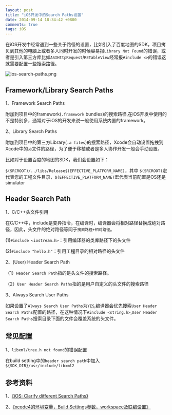```yaml
---
layout: post
title: "iOS开发中的Search Paths设置"
date: 2014-09-14 18:34:42 +0800
comments: true
tags: iOS
---
```


在iOS开发中经常遇到一些关于路径的设置，比如引入了百度地图的SDK，项目拷贝到其他的电脑上或者多人同时开发的时候容易报`Library Not Found`的错误，或者是引入第三方库比如`ASIHttpRequest`/`RETableView`经常报`#include <>`的错误这就需要配置一些搜索路径。

![ios-search-paths.png](/images/ios-search-paths/ios_search_paths.png)

## Framework/Library Search Paths

1、Framework Search Paths

附加到项目中的framework(`.framework` bundles)的搜索路径,在iOS开发中使用的不是特别多，通常对于iOS的开发来说一般使用系统内置的framework。

2、Library Search Paths

附加到项目中的第三方Library(`.a files`)的搜索路径，Xcode会自动设置拖拽到Xcode中的.a文件的路径，为了便于移植或者是多人协作开发一般会手动设置。

比如对于设置百度的地图的SDK，我们会设置如下：

`$(SRCROOT)/../libs/Release$(EFFECTIVE_PLATFORM_NAME)`，其中
`$(SRCROOT)`宏代表您的工程文件目录，`$(EFFECTIVE_PLATFORM_NAME)`宏代表当前配置是OS还是simulator

## Header Search Path

1、C/C++头文件引用

在C/C++中，include是变异指令，在编译时，编译器会将相对路径替换成绝对路径，因此，头文件的绝对路径等同于`搜索路径+相对路径`。

(1)`#include <iostream.h>`：引用编译器的类库路径下的头文件

(2)`#include "hello.h"`：引用工程目录的相对路径的头文件

2、(User) Header Search Path

（1）`Header Search Path`指的是头文件的搜索路径。

（2）`User Header Search Paths`指的是用户自定义的头文件的搜索路径

3、Always Search User Paths

如果设置了`Always Search User Paths`为`YES`,编译器会优先搜索`User Header Search Paths`配置的路径，在这种情况下`#include <string.h>`,`User Header Search Paths`搜索目录下面的文件会覆盖系统的头文件。

## 常见配置

1、`libxml/tree.h not found`的错误配置

在build setting中的`header search path`中加入`${SDK_DIR}/usr/include/libxml2`

## 参考资料

1、[《iOS: Clarify different Search Paths》](http://stackoverflow.com/questions/8342982/ios-clarify-different-search-paths)

2、[《xcode4的环境变量，Build Settings参数，workspace及联编设置》](http://www.cnblogs.com/xiaodao/archive/2012/03/28/2422091.html)